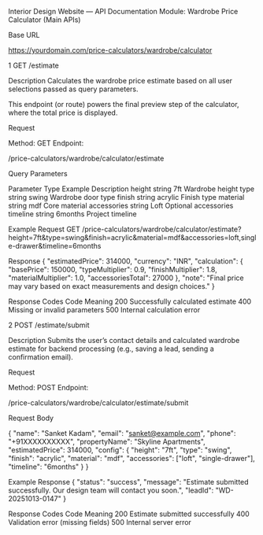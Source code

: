 Interior Design Website — API Documentation
Module: Wardrobe Price Calculator (Main APIs)

Base URL

https://yourdomain.com/price-calculators/wardrobe/calculator

1 GET /estimate

Description
Calculates the wardrobe price estimate based on all user selections passed as query parameters.

This endpoint (or route) powers the final preview step of the calculator, where the total price is displayed.

Request

Method: GET
Endpoint:

/price-calculators/wardrobe/calculator/estimate


Query Parameters

Parameter	Type	Example	Description
height	    string	7ft	    Wardrobe height
type	    string	swing	Wardrobe door type
finish	    string	acrylic	Finish type
material	string	mdf	    Core material
accessories	string  Loft    Optional accessories
timeline	string	6months	Project timeline


Example Request
GET /price-calculators/wardrobe/calculator/estimate?height=7ft&type=swing&finish=acrylic&material=mdf&accessories=loft,single-drawer&timeline=6months

Response
{
  "estimatedPrice": 314000,
  "currency": "INR",
  "calculation": {
    "basePrice": 150000,
    "typeMultiplier": 0.9,
    "finishMultiplier": 1.8,
    "materialMultiplier": 1.0,
    "accessoriesTotal": 27000
  },
  "note": "Final price may vary based on exact measurements and design choices."
}

Response Codes
Code	   Meaning
200	     Successfully calculated estimate
400	     Missing or invalid parameters
500	     Internal calculation error




2 POST /estimate/submit


Description
Submits the user’s contact details and calculated wardrobe estimate for backend processing (e.g., saving a lead, sending a confirmation email).

Request

Method: POST
Endpoint:

/price-calculators/wardrobe/calculator/estimate/submit


Request Body

{
  "name": "Sanket Kadam",
  "email": "sanket@example.com",
  "phone": "+91XXXXXXXXXX",
  "propertyName": "Skyline Apartments",
  "estimatedPrice": 314000,
  "config": {
    "height": "7ft",
    "type": "swing",
    "finish": "acrylic",
    "material": "mdf",
    "accessories": ["loft", "single-drawer"],
    "timeline": "6months"
  }
}

Example Response
{
  "status": "success",
  "message": "Estimate submitted successfully. Our design team will contact you soon.",
  "leadId": "WD-20251013-0147"
}

Response  Codes
Code	    Meaning
200	      Estimate submitted successfully
400	      Validation error (missing fields)
500	      Internal server error